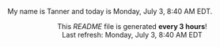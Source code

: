 My name is Tanner and today is Monday, July 3, 8:40 AM EDT.

<p align="center">This <i>README</i> file is generated <b>every 3 hours</b>!</br>Last refresh: Monday, July 3, 8:40 AM EDT<br /></p>
